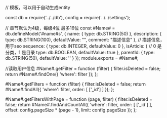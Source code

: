 // 模板，可以用于自动生成entity

const db = require('../../db'),
    config = require('../../settings');

// 章节默认为4级，每级4位 最多16位
const #Name# = db.defineModel('#name#s', {
    name: {
        type: db.STRING(50)
    },
    description: {
        type: db.STRING(100),
        defaultValue: "",
        comment: "描述信息"
    }, // 描述信息，用于seo
    sequence: {
        type: db.INTEGER,
        defaultValue: 0
    },
    isArticle: { // 0 是分类，1 是目录
        type: db.BOOLEAN,
        defaultValue: true
    },
    parentId: {
        type: db.STRING(50),
        defaultValue: ''
    }
});
module.exports = #Name#;

//读取用户信息
#Name#.getFilter = function (filter) {
    filter.isDeleted = false;
    return #Name#.findOne({
        'where': filter
    });
};

#Name#.getFilters = function (filter) {
    filter.isDeleted = false;
    return #Name#.findAll({
        'where': filter,
        order: [
            ['_id']
        ]
    });
};

#Name#.getFiltersWithPage = function (page, filter) {
    filter.isDeleted = false;
    return #Name#.findAndCountAll({
        'where': filter,
        order: [
            ['_id']
        ],
        offset: config.pageSize * (page - 1),
        limit: config.pageSize
    });
};